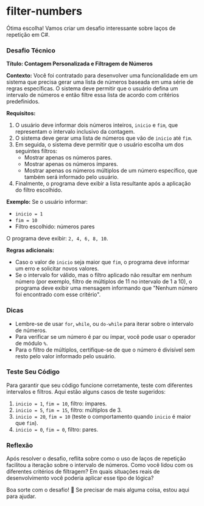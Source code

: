 # filter-numbers
Ótima escolha! Vamos criar um desafio interessante sobre laços de repetição em C#. 

### Desafio Técnico

**Título: Contagem Personalizada e Filtragem de Números**

**Contexto:**
Você foi contratado para desenvolver uma funcionalidade em um sistema que precisa gerar uma lista de números baseada em uma série de regras específicas. O sistema deve permitir que o usuário defina um intervalo de números e então filtre essa lista de acordo com critérios predefinidos.

**Requisitos:**
1. O usuário deve informar dois números inteiros, `inicio` e `fim`, que representam o intervalo inclusivo da contagem.
2. O sistema deve gerar uma lista de números que vão de `inicio` até `fim`.
3. Em seguida, o sistema deve permitir que o usuário escolha um dos seguintes filtros:
   - Mostrar apenas os números pares.
   - Mostrar apenas os números ímpares.
   - Mostrar apenas os números múltiplos de um número específico, que também será informado pelo usuário.
4. Finalmente, o programa deve exibir a lista resultante após a aplicação do filtro escolhido.

**Exemplo:**
Se o usuário informar:
- `inicio = 1`
- `fim = 10`
- Filtro escolhido: números pares

O programa deve exibir: `2, 4, 6, 8, 10`.

**Regras adicionais:**
- Caso o valor de `inicio` seja maior que `fim`, o programa deve informar um erro e solicitar novos valores.
- Se o intervalo for válido, mas o filtro aplicado não resultar em nenhum número (por exemplo, filtro de múltiplos de 11 no intervalo de 1 a 10), o programa deve exibir uma mensagem informando que "Nenhum número foi encontrado com esse critério".

### Dicas

- Lembre-se de usar `for`, `while`, ou `do-while` para iterar sobre o intervalo de números.
- Para verificar se um número é par ou ímpar, você pode usar o operador de módulo `%`.
- Para o filtro de múltiplos, certifique-se de que o número é divisível sem resto pelo valor informado pelo usuário.

### Teste Seu Código

Para garantir que seu código funcione corretamente, teste com diferentes intervalos e filtros. Aqui estão alguns casos de teste sugeridos:

1. `inicio = 1`, `fim = 10`, filtro: ímpares.
2. `inicio = 5`, `fim = 15`, filtro: múltiplos de 3.
3. `inicio = 20`, `fim = 10` (teste o comportamento quando `inicio` é maior que `fim`).
4. `inicio = 0`, `fim = 0`, filtro: pares.

### Reflexão

Após resolver o desafio, reflita sobre como o uso de laços de repetição facilitou a iteração sobre o intervalo de números. Como você lidou com os diferentes critérios de filtragem? Em quais situações reais de desenvolvimento você poderia aplicar esse tipo de lógica?

Boa sorte com o desafio! 🚀 Se precisar de mais alguma coisa, estou aqui para ajudar.
